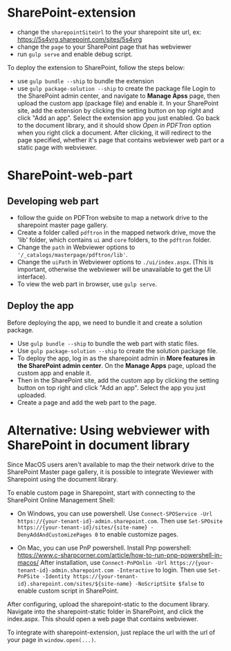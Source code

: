 # SharePoint-extension
- change the `sharepointSiteUrl` to the your sharepoint site url, ex: https://5s4vrg.sharepoint.com/sites/5s4vrg
- change the `page` to your SharePoint page that has webviewer
- run `gulp serve` and enable debug script.

To deploy the extension to SharePoint, follow the steps below:
- use `gulp bundle --ship` to bundle the extension
- use `gulp package-solution --ship` to create the package file
Login to the SharePoint admin center, and navigate to __Manage Apss__ page, then upload the custom app (package file) and enable it.
In your SharePoint site, add the extension by clicking the setting button on top right and click "Add an app". Select the extension app you just enabled.
Go back to the document library, and it should show *Open in PDFTron* option when you right click a document.
After clicking, it will redirect to the page specified, whether it's page that contains webviewer web part or a static page with webviewer.


# SharePoint-web-part
## Developing web part
- follow the guide on PDFTron website to map a network drive to the sharepoint master page gallery.
- Create a folder called `pdftron` in the mapped network drive, move the 'lib' folder, which contains `ui` and `core` folders, to the `pdftron` folder.
- Change the `path` in Webviewer options to `'/_catalogs/masterpage/pdftron/lib'`.
- Change the `uiPath` in Webviewer options to `./ui/index.aspx`. (This is important, otherwise the webviewer will be unavailable to get the UI interface).
- To view the web part in browser, use `gulp serve`.

## Deploy the app
Before deploying the app, we need to bundle it and create a solution package.
- Use `gulp bundle --ship` to bundle the web part with static files.
- Use `gulp package-solution --ship` to create the solution package file.
- To deploy the app, log in as the sharepoint admin in __More features in the SharePoint admin center__. On the __Manage Apps__ page, upload the custom app and enable it.
- Then in the SharePoint site, add the custom app by clicking the setting button on top right and click "Add an app". Select the app you just uploaded.
- Create a page and add the web part to the page.

# Alternative: Using webviewer with SharePoint in document library
Since MacOS users aren't available to map the their network drive to the SharePoint Master page gallery, it is possible to integrate Weviewer with Sharepoint using the document library. 

To enable custom page in Sharepoint, start with connecting to the SharePoint Online Management Shell:
- On Windows, you can use powershell.
Use `Connect-SPOService -Url https://{your-tenant-id}-admin.sharepoint.com`.
Then use `Set-SPOsite https://{your-tenant-id}/sites/{site-name} -DenyAddAndCustomizePages 0` to enable customize pages.

- On Mac, you can use PnP powershell.
Install Pnp powershell: https://www.c-sharpcorner.com/article/how-to-run-pnp-powershell-in-macos/
After installation, use `Connect-PnPOnlin -Url https://{your-tenant-id}-admin.sharepoint.com -Interactive` to login.
Then use `Set-PnPSite -Identity https://{your-tenant-id}.sharepoint.com/sites/${site-name} -NoScriptSite $false` to enable custom script in SharePoint.

After configuring, upload the sharepoint-static to the document library. Navigate into the sharepoint-static folder in SharePoint, and click the index.aspx. This should open a web page that contains webviewer.

To integrate with sharepoint-extension, just replace the url with the url of your page in `window.open(...)`.